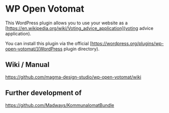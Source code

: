 # WP Open Votomat

This WordPress plugin allows you to use your website as a [https://en.wikipedia.org/wiki/Voting_advice_application](voting advice application).

You can install this plugin via the official [https://wordpress.org/plugins/wp-open-votomat/](WordPress plugin directory).

## Wiki / Manual

https://github.com/magma-design-studio/wp-open-votomat/wiki

## Further development of

https://github.com/Madways/KommunalomatBundle